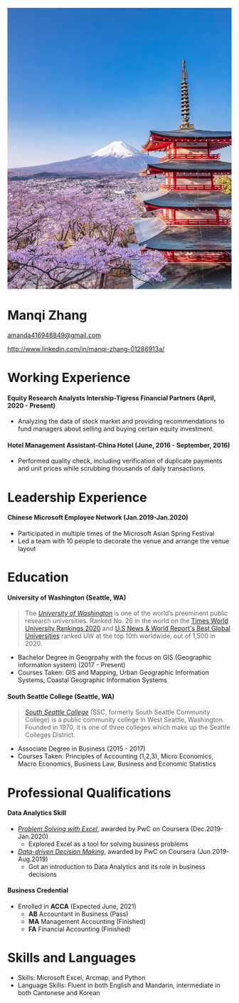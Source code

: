 ![alt text](8232b1ccf5ccc0f1f74f91e0a78aa0e.jpg)
# Manqi Zhang

amanda416948849@gmail.com

http://www.linkedin.com/in/manqi-zhang-01286913a/

# Working Experience

#### Equity Research Analysts Intership-Tigress Financial Partners (April, 2020 - Present)
* Analyzing the data of stock market and providing recommendations to fund managers about selling and buying certain equity investment.

#### Hotel Management Assistant-China Hotel (June, 2016 - September, 2016)
 * Performed quality check, including verification of duplicate payments and unit prices while scrubbing thousands of daily transactions.

# Leadership Experience

#### Chinese Microsoft Employee Network (Jan.2019-Jan.2020)
* Participated in multiple times of the Microsoft Asian Spring Festival
* Led a team with 10 people to decorate the venue and arrange the venue layout

# Education
#### University of Washington (Seattle, WA)

>The [*University of Washington*](https://www.washington.edu/) is one of the world’s preeminent public research universities. Ranked No. 26 in the world on the [Times World University Rankings 2020](https://www.timeshighereducation.com/world-university-rankings/2020/world-ranking#!/page/1/length/25/sort_by/rank/sort_order/asc/cols/stats) and [U.S News & World Report's Best Global Universities](https://www.usnews.com/education/best-global-universities/rankings) ranked UW at the top 10th worldwide, out of 1,500 in 2020.

* Bachelor Degree in Geogrpahy with the focus on GIS (Geographic information system)             (2017 - Present)
* Courses Taken: GIS and Mapping, Urban Geographic Information Systems, Coastal Geographic Information Systems

#### South Seattle College (Seattle, WA)
>[*South Seattle College*](https://southseattle.edu/) (SSC, formerly South Seattle Community College) is a public community college in West Seattle, Washington. Founded in 1970, it is one of three colleges which make up the Seattle Colleges District.

* Associate Degree in Business (2015 - 2017)
* Courses Taken: Principles of Accounting (1,2,3), Micro Economics, Macro Economics, Business Law, Business and Economic Statistics

# Professional Qualifications
#### Data Analytics Skill
* [*Problem Solving with Excel*](https://coursera.org/share/56a6444fc0d7bda2cbef2f038d6b74bb), awarded by PwC on Coursera (Dec.2019-Jan.2020)
  * Explored Excel as a tool for solving business problems
* [*Data-driven Decision Making*](https://coursera.org/share/0748c18d5548765e33ab9cf5d8e78f1a), awarded by PwC on Coursera (Jun.2019-Aug.2019)
  * Got an introduction to Data Analytics and its role in business decisions

#### Business Credential
* Enrolled in **ACCA** (Expected June, 2021)
  * **AB** Accountant in Business (Pass)
  * **MA** Management Accounting (Finished)
  * **FA** Financial Accounting (Finished)

# Skills and Languages
* Skills: Microsoft Excel, Arcmap, and Python
* Language Skills: Fluent in both English and Mandarin, intermediate in both Cantonese and Korean
